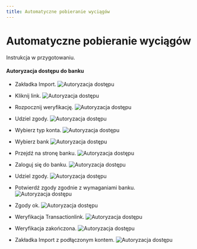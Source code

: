```yaml
---
title: Automatyczne pobieranie wyciągów
---
```


# Automatyczne pobieranie wyciągów

Instrukcja w przygotowaniu.

#### Autoryzacja dostępu do banku

- Zakładka Import.
![Autoryzacja dostępu](autowb01.png)

- Kliknij link.
![Autoryzacja dostępu](autowb02.png)

- Rozpocznij weryfikację.
![Autoryzacja dostępu](autowb03.png)

- Udziel zgody.
![Autoryzacja dostępu](autowb04.png)

- Wybierz typ konta.
![Autoryzacja dostępu](autowb05.png)

- Wybierz bank
![Autoryzacja dostępu](autowb06.png)

- Przejdź na stronę banku.
![Autoryzacja dostępu](autowb07.png)

- Zaloguj się do banku.
![Autoryzacja dostępu](autowb08.png)

- Udziel zgody.
![Autoryzacja dostępu](autowb09.png)

- Potwierdź zgody zgodnie z wymaganiami banku.
![Autoryzacja dostępu](autowb10.png)

- Zgody ok.
![Autoryzacja dostępu](autowb11.png)

- Weryfikacja Transactionlink.
![Autoryzacja dostępu](autowb12.png)

- Weryfikacja zakończona.
![Autoryzacja dostępu](autowb13.png)

- Zakładka Import z podłączonym kontem.
![Autoryzacja dostępu](autowb14.png)